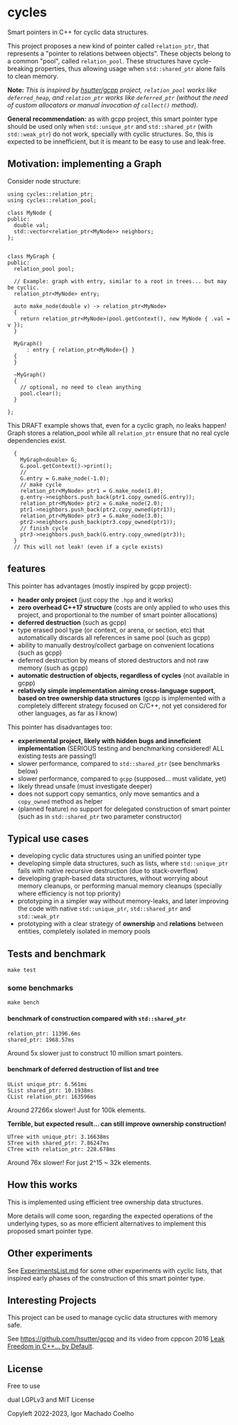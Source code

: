 # cycles
Smart pointers in C++ for cyclic data structures.

This project proposes a new kind of pointer called `relation_ptr`, that represents a "pointer to relations between objects". These objects belong to a common "pool", called `relation_pool`.
These structures have cycle-breaking properties, thus allowing usage when `std::shared_ptr` alone fails to clean memory.

**Note:** *This is inspired by [hsutter/gcpp](https://github.com/hsutter/gcpp) project, `relation_pool` works like `deferred_heap`, and `relation_ptr` works like `deferred_ptr` (without the need of custom allocators or manual invocation of `collect()` method).*

**General recommendation:** as with gcpp project, this smart pointer type should be used only when `std::unique_ptr` and `std::shared_ptr` (with `std::weak_ptr`) do not work, specially with cyclic structures. So, this is expected to be innefficient, but it is meant to be easy to use and leak-free.


## Motivation: implementing a Graph

Consider node structure:

```{cpp}
using cycles::relation_ptr;
using cycles::relation_pool;

class MyNode {
public:
  double val;
  std::vector<relation_ptr<MyNode>> neighbors;
};


class MyGraph {
public:
  relation_pool pool;
  
  // Example: graph with entry, similar to a root in trees... but may be cyclic.
  relation_ptr<MyNode> entry;

  auto make_node(double v) -> relation_ptr<MyNode>
  {
    return relation_ptr<MyNode>(pool.getContext(), new MyNode { .val = v });
  }

  MyGraph()
      : entry { relation_ptr<MyNode>{} }
  {
  }

  ~MyGraph()
  {
    // optional, no need to clean anything
    pool.clear();
  }

};
```

This DRAFT example shows that, even for a cyclic graph, no leaks happen!
Graph stores a relation_pool while all `relation_ptr` ensure that no real cycle dependencies exist.

```{cpp}
  {
    MyGraph<double> G;
    G.pool.getContext()->print();
    //
    G.entry = G.make_node(-1.0);
    // make cycle
    relation_ptr<MyNode> ptr1 = G.make_node(1.0);
    g.entry->neighbors.push_back(ptr1.copy_owned(G.entry));
    relation_ptr<MyNode> ptr2 = G.make_node(2.0);
    ptr1->neighbors.push_back(ptr2.copy_owned(ptr1));
    relation_ptr<MyNode> ptr3 = G.make_node(3.0);
    ptr2->neighbors.push_back(ptr3.copy_owned(ptr1));
    // finish cycle
    ptr3->neighbors.push_back(G.entry.copy_owned(ptr3));
  }
  // This will not leak! (even if a cycle exists)
```

## features

This pointer has advantages (mostly inspired by gcpp project):

- **header only project** (just copy the `.hpp` and it works)
- **zero overhead C++17 structure** (costs are only applied to who uses this project, and proportional to the number of smart pointer allocations)
- **deferred destruction** (such as gcpp)
- type erased pool type (or context, or arena, or section, etc) that automatically discards all references in same pool (such as gcpp)
- ability to manually destroy/collect garbage on convenient locations (such as gcpp)
- deferred destruction by means of stored destructors and not raw memory (such as gcpp)
- **automatic destruction of objects, regardless of cycles** (not available in gcpp)
- **relatively simple implementation aiming cross-language support, based on tree ownership data structures** (gcpp is implemented with a completely different strategy focused on C/C++, not yet considered for other languages, as far as I know)

This pointer has disadvantages too:

- **experimental project, likely with hidden bugs and inneficient implementation** (SERIOUS testing and benchmarking considered! ALL existing tests are passing!)
- slower performance, compared to `std::shared_ptr` (see benchmarks below)
- slower performance, compared to `gcpp` (supposed... must validate, yet)
- likely thread unsafe (must investigate deeper)
- does not support copy semantics, only move semantics and a `copy_owned` method as helper
- (planned feature) no support for delegated construction of smart pointer (such as in `std::shared_ptr` two parameter constructor)

## Typical use cases

- developing cyclic data structures using an unified pointer type
- developing simple data structures, such as lists, where `std::unique_ptr` fails with native recursive destruction (due to stack-overflow)
- developing graph-based data structures, without worrying about memory cleanups, or performing manual memory cleanups (specially where efficiency is not top priority)
- prototyping in a simpler way without memory-leaks, and later improving the code with native `std::unique_ptr`, `std::shared_ptr` and `std::weak_ptr`
- prototyping with a clear strategy of **ownership** and **relations** between entities, completely isolated in memory pools

## Tests and benchmark

`make test`

### some benchmarks

`make bench`

#### benchmark of construction compared with `std::shared_ptr`

```
relation_ptr: 11396.6ms
shared_ptr: 1968.57ms
```

Around 5x slower just to construct 10 million smart pointers.

#### benchmark of deferred destruction of list and tree

```
UList unique_ptr: 6.561ms
SList shared_ptr: 10.1938ms
CList relation_ptr: 163596ms
```

Around 27266x slower! Just for 100k elements. 

**Terrible, but expected result... can still improve ownership construction!**

```
UTree with unique_ptr: 3.16638ms
STree with shared_ptr: 7.86247ms
CTree with relation_ptr: 228.678ms
```

Around 76x slower! For just 2^15 ~ 32k elements.


## How this works

This is implemented using efficient tree ownership data structures.

More details will come soon, regarding the expected operations of the underlying types, so as more efficient alternatives to implement this proposed smart pointer type.

## Other experiments

See [ExperimentsList.md](ExperimentsList.md) for some other experiments with cyclic lists, that inspired early phases of the construction of this smart pointer type.

## Interesting Projects

This project can be used to manage cyclic data structures with memory safe.

See https://github.com/hsutter/gcpp and its video from cppcon 2016 [Leak Freedom in C++... by Default](https://www.youtube.com/watch?v=JfmTagWcqoE).

## License

Free to use

dual LGPLv3 and MIT License

Copyleft 2022-2023, Igor Machado Coelho
